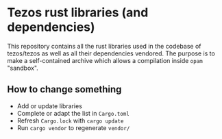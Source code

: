 # Tezos rust libraries (and dependencies)
This repository contains all the rust libraries used in the codebase of tezos/tezos as well as all their dependencies vendored. The purpose is to make a self-contained archive which allows a compilation inside `opam` "sandbox".

## How to change something
 - Add or update libraries
 - Complete or adapt the list in `Cargo.toml`
 - Refresh `Cargo.lock` with `cargo update`
 - Run `cargo vendor` to regenerate `vendor/`

